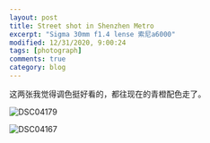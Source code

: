 ```yaml
---
layout: post
title: Street shot in Shenzhen Metro
excerpt: "Sigma 30mm f1.4 lense 索尼a6000"
modified: 12/31/2020, 9:00:24
tags: [photograph]
comments: true
category: blog
---
```



这两张我觉得调色挺好看的，都往现在的青橙配色走了。

![DSC04179](https://cdn.jsdelivr.net/gh/Mi5sssss/blog_image@main/20210616/DSC04179.6io4naldz080.jpg)

![DSC04167](https://cdn.jsdelivr.net/gh/Mi5sssss/blog_image@main/20210616/DSC04167.1ns8pvqexxds.jpg)













